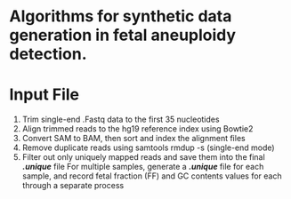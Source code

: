 # Algorithms for synthetic data generation in fetal aneuploidy detection.

# Input File
1. Trim single-end .Fastq data to the first 35 nucleotides
2. Align trimmed reads to the hg19 reference index using Bowtie2
3. Convert SAM to BAM, then sort and index the alignment files
4. Remove duplicate reads using samtools rmdup -s (single-end mode)
5. Filter out only uniquely mapped reads and save them into the final ***.unique*** file
For multiple samples, generate a ***.unique*** file for each sample, and record fetal fraction (FF) and GC contents values for each through a separate process

